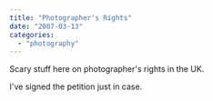 ```yaml
---
title: "Photographer's Rights"
date: "2007-03-13"
categories: 
  - "photography"
---
```


Scary stuff here on photographer's rights in the UK.

I've signed the petition just in case.

